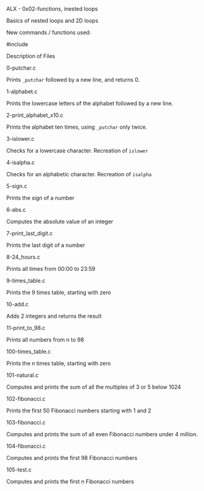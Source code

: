 ALX - 0x02-functions, inested loops

Basics of nested loops and 2D loops



New commands / functions used:

#include



Description of Files

0-putchar.c

Prints ``_putchar`` followed by a new line, and returns 0.

1-alphabet.c

Prints the lowercase letters of the alphabet followed by a new line.

2-print_alphabet_x10.c

Prints the alphabet ten times, using ``_putchar`` only twice.

3-islower.c

Checks for a lowercase character. Recreation of ``islower``

4-isalpha.c

Checks for an alphabetic character. Recreation of ``isalpha``

5-sign.c

Prints the sign of a number

6-abs.c

Computes the absolute value of an integer

7-print_last_digit.c

Prints the last digit of a number

8-24_hours.c

Prints all times from 00:00 to 23:59

9-times_table.c

Prints the 9 times table, starting with zero

10-add.c

Adds 2 integers and returns the result

11-print_to_98.c

Prints all numbers from n to 98

100-times_table.c

Prints the n times table, starting with zero

101-natural.c

Computes and prints the sum of all the multiples of 3 or 5 below 1024

102-fibonacci.c

Prints the first 50 Fibonacci numbers starting with 1 and 2

103-fibonacci.c

Computes and prints the sum of all even Fibonacci numbers under 4 million.

104-fibonacci.c

Computes and prints the first 98 Fibonacci numbers

105-test.c

Computes and prints the first n Fibonacci numbers
